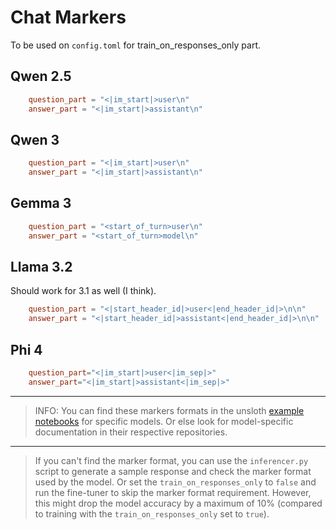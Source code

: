 # Chat Markers

To be used on `config.toml` for train_on_responses_only part.

## Qwen 2.5

```toml
    question_part = "<|im_start|>user\n"
    answer_part = "<|im_start|>assistant\n"
```

## Qwen 3

```toml
    question_part = "<|im_start|>user\n"
    answer_part = "<|im_start|>assistant\n"
```

## Gemma 3

```toml
    question_part = "<start_of_turn>user\n"
    answer_part = "<start_of_turn>model\n"
```

## Llama 3.2

Should work for 3.1 as well (I think).

```toml
    question_part = "<|start_header_id|>user<|end_header_id|>\n\n"
    answer_part = "<|start_header_id|>assistant<|end_header_id|>\n\n"
```

## Phi 4

```toml
    question_part="<|im_start|>user<|im_sep|>"
    answer_part="<|im_start|>assistant<|im_sep|>"
```

---

> INFO: You can find these markers formats in the unsloth [example notebooks](https://docs.unsloth.ai/get-started/unsloth-notebooks) for specific models. Or else look for model-specific documentation in their respective repositories.
---
> If you can't find the marker format, you can use the `inferencer.py` script to generate a sample response and check the marker format used by the model. Or set the `train_on_responses_only` to `false` and run the fine-tuner to skip the marker format requirement. However, this might drop the model accuracy by a maximum of 10% (compared to training with the `train_on_responses_only` set to `true`).
